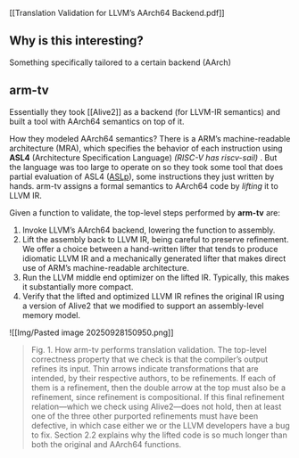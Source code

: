 [[Translation Validation for LLVM’s AArch64 Backend.pdf]]

## Why is this interesting?

Something specifically tailored to a certain backend (AArch)
## arm-tv

Essentially they took [[Alive2]] as a backend (for LLVM-IR semantics) and built a tool with AArch64 semantics on top of it. 

How they modeled AArch64 semantics? There is a ARM’s machine-readable architecture (MRA), which specifies the behavior of each instruction using **ASL4** (Architecture Specification Language) *(RISC-V has riscv-sail)* . But the language was too large to operate on so they took some tool that does partial evaluation of ASL4 ([ASLp](https://rina.fyi/slides_2023.pdf)), some instructions they just written by hands. arm-tv assigns a formal semantics to AArch64 code by *lifting* it to LLVM IR. 

Given a function to validate, the top-level steps performed by **arm-tv** are:
1. Invoke LLVM’s AArch64 backend, lowering the function to assembly.
2.  Lift the assembly back to LLVM IR, being careful to preserve refinement. We offer a choice between a hand-written lifter that tends to produce idiomatic LLVM IR and a mechanically generated lifter that makes direct use of ARM’s machine-readable architecture.
3. Run the LLVM middle end optimizer on the lifted IR. Typically, this makes it substantially more compact.
4. Verify that the lifted and optimized LLVM IR refines the original IR using a version of Alive2 that we modified to support an assembly-level memory model.

![[Img/Pasted image 20250928150950.png]]

> Fig. 1. How arm-tv performs translation validation. The top-level correctness property that we check is
that the compiler’s output refines its input. Thin arrows indicate transformations that are intended, by their
respective authors, to be refinements. If each of them is a refinement, then the double arrow at the top must
also be a refinement, since refinement is compositional. If this final refinement relation—which we check
using Alive2—does not hold, then at least one of the three other purported refinements must have been
defective, in which case either we or the LLVM developers have a bug to fix. Section 2.2 explains why the
lifted code is so much longer than both the original and AArch64 functions.